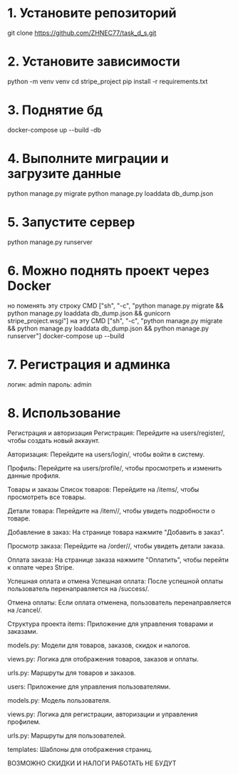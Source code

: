 # 1. Установите репозиторий
git clone https://github.com/ZHNEC77/task_d_s.git

# 2. Установите зависимости
python -m venv venv
cd stripe_project
pip install -r requirements.txt

# 3. Поднятие бд
docker-compose up --build -db

# 4. Выполните миграции и загрузите данные
python manage.py migrate
python manage.py loaddata db_dump.json

# 5. Запустите сервер
python manage.py runserver

# 6. Можно поднять проект через Docker
но поменять эту строку
CMD ["sh", "-c", "python manage.py migrate && python manage.py loaddata db_dump.json && gunicorn stripe_project.wsgi"]
на эту 
CMD ["sh", "-c", "python manage.py migrate && python manage.py loaddata db_dump.json && python manage.py runserver"]
docker-compose up --build

# 7. Регистрация и админка
логин: admin
пароль: admin


# 8. Использование
Регистрация и авторизация
Регистрация: Перейдите на users/register/, чтобы создать новый аккаунт.

Авторизация: Перейдите на users/login/, чтобы войти в систему.

Профиль: Перейдите на users/profile/, чтобы просмотреть и изменить данные профиля.

Товары и заказы
Список товаров: Перейдите на /items/, чтобы просмотреть все товары.

Детали товара: Перейдите на /item/<id>/, чтобы увидеть подробности о товаре.

Добавление в заказ: На странице товара нажмите "Добавить в заказ".

Просмотр заказа: Перейдите на /order/<id>/, чтобы увидеть детали заказа.

Оплата заказа: На странице заказа нажмите "Оплатить", чтобы перейти к оплате через Stripe.

Успешная оплата и отмена
Успешная оплата: После успешной оплаты пользователь перенаправляется на /success/.

Отмена оплаты: Если оплата отменена, пользователь перенаправляется на /cancel/.

Структура проекта
items: Приложение для управления товарами и заказами.

models.py: Модели для товаров, заказов, скидок и налогов.

views.py: Логика для отображения товаров, заказов и оплаты.

urls.py: Маршруты для товаров и заказов.

users: Приложение для управления пользователями.

models.py: Модель пользователя.

views.py: Логика для регистрации, авторизации и управления профилем.

urls.py: Маршруты для пользователей.

templates: Шаблоны для отображения страниц.

ВОЗМОЖНО СКИДКИ И НАЛОГИ РАБОТАТЬ НЕ БУДУТ